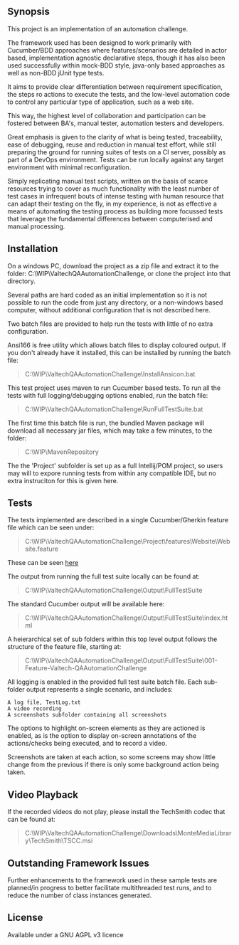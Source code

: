 ## Synopsis

This project is an implementation of an automation challenge.

The framework used has been designed to work primarily with Cucumber/BDD approaches where features/scenarios are detailed in actor based, implementation agnostic declarative steps, though it has also been used successfully within mock-BDD style, java-only based approaches as well as non-BDD jUnit type tests.

It aims to provide clear differentiation between requirement specification, the steps ro actions to execute the tests, and the low-level automation code to control any particular type of application, such as a web site.

This way, the highest level of collaboration and participation can be fostered between BA's, manual tester, automation testers and developers.

Great emphasis is given to the clarity of what is being tested, traceability, ease of debugging, reuse and reduction in manual test effort, while still preparing the ground for running suites of tests on a CI server, possibly as part of a DevOps environment. Tests can be run locally against any target environment with minimal reconfiguration.

Simply replicating manual test scripts, written on the basis of scarce resources trying to cover as much functionality with the least number of test cases in infrequent bouts of intense testing with human resource that can adapt their testing on the fly, in my experience, is not as effective a means of automating the testing process as building more focussed 
tests that leverage the fundamental differences between computerised and manual processing.

## Installation

On a windows PC, download the project as a zip file and extract it to the folder: C:\WIP\ValtechQAAutomationChallenge, or clone the project into that directory.

Several paths are hard coded as an initial implementation so it is not possible to run the code from just any directory, or a non-windows based computer, without additional configuration that is not described here.

Two batch files are provided to help run the tests with little of no extra configuration.

Ansi166 is free utility which allows batch files to display coloured output. If you don't already have it installed, this can be installed by running the batch file:

>C:\WIP\ValtechQAAutomationChallenge\InstallAnsicon.bat

This test project uses maven to run Cucumber based tests. To run all the tests with full logging/debugging options enabled, run the batch file:

>C:\WIP\ValtechQAAutomationChallenge\RunFullTestSuite.bat

The first time this batch file is run, the bundled Maven package will download all necessary jar files, which may take a few minutes, to the folder:

>C:\WIP\MavenRepository

The the 'Project' subfolder is set up as a full Intellij/POM project, so users may will to expore running tests from within any compatible IDE, but no extra instruciton for this is given here.

## Tests

The tests implemented are described in a single Cucumber/Gherkin feature file which can be seen under:

>C:\WIP\ValtechQAAutomationChallenge\Project\features\Website\Website.feature

These can be seen [here](https://github.com/GaleForceTechnology/ValtechQAAutomationChallenge/blob/master/Project/features/Website/Website.feature)

The output from running the full test suite locally can be found at:

>C:\WIP\ValtechQAAutomationChallenge\Output\FullTestSuite

The standard Cucumber output will be available here:
>C:\WIP\ValtechQAAutomationChallenge\Output\FullTestSuite\index.html

A heierarchical set of sub folders within this top level output follows the structure of the feature file, starting at:

>C:\WIP\ValtechQAAutomationChallenge\Output\FullTestSuite\001-Feature-Valtech-QAAutomationChallenge

All logging is enabled in the provided full test suite batch file. Each sub-folder output represents a single scenario, and includes:

```
A log file, TestLog.txt
A video recording
A screenshots subfolder containing all screenshots
```

The options to highlight on-screen elements as they are actioned is enabled, as is the option to display on-screen annotations of the actions/checks being executed, and to record a video.

Screenshots are taken at each action, so some screens may show little change from the previous if there is only some background action being taken.

## Video Playback

If the recorded videos do not play, please install the TechSmith codec that can be found at:

>C:\WIP\ValtechQAAutomationChallenge\Downloads\MonteMediaLibrary\TechSmith\TSCC.msi

## Outstanding Framework Issues

Further enhancements to the framework used in these sample tests are planned/in progress to better facilitate multithreaded test runs, and to reduce the number of class instances generated.

## License

Available under a GNU AGPL v3 licence
